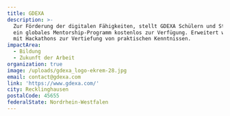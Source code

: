```yaml
---
title: GDEXA
description: >-
  Zur Förderung der digitalen Fähigkeiten, stellt GDEXA Schülern und Studenten
  ein globales Mentorship-Programm kostenlos zur Verfügung. Erweitert wird dies
  mit Hackathons zur Vertiefung von praktischen Kenntnissen.
impactArea:
  - Bildung
  - Zukunft der Arbeit
organization: true
image: /uploads/gdexa_logo-ekrem-28.jpg
email: contact@gdexa.com
link: 'https://www.gdexa.com/'
city: Recklinghausen
postalCode: 45655
federalState: Nordrhein-Westfalen
---
```

